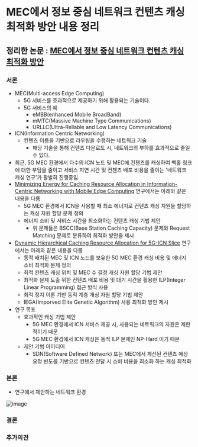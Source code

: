 # MEC에서 정보 중심 네트워크 컨텐츠 캐싱 최적화 방안 내용 정리
## 정리한 논문 : [MEC에서 정보 중심 네트워크 컨텐츠 캐싱 최적화 방안](https://www.dbpia.co.kr/journal/articleDetail?nodeId=NODE11022693)
### 서론
- MEC(Multi-access Edge Computing)
    - 5G 서비스를 효과적으로 제공하기 위해 활용되는 기술이다.
    - 5G 서비스의 예
        - eMBB(enhanced Mobile BroadBand)
        - mMTC(Massive Machine Type Communications)
        - URLLC(Ultra-Reliable and Low Latency Communications)
- ICN(Information Centric Networking)
    - 컨텐츠 이름을 기반으로 라우팅을 수행하는 네트워크 기술
        - 해당 기술을 통해 컨텐츠 다운로드 시, 네트워크의 부하를 효과적으로 줄일 수 있다.
- 최근, 5G MEC 환경에서 다수의 ICN 노드 및 MEC에 컨첸츠를 캐싱하여 백홀 링크에 대한 부담을 줄이고 서비스 지연 시간 및 컨첸츠 배포 비용을 줄이는 '네트워크 캐싱 연구'가 활발히 진행중임.
- [Minimizing Energy for Caching Resource Allocation in Information-Centric Networking with Mobile Edge Computing](https://ieeexplore.ieee.org/document/8890386) 연구에서는 아래와 같은 내용을 다룸
    - 5G MEC 환경에서 ICN을 사용할 때 최소 에너지로 컨텐츠 캐싱 자원들 할당하는 캐싱 자원 할당 문제 정의
    - 에너지 소비 및 서비스 시간을 최소화하는 컨텐츠 캐싱 기법 제안
        - 위 문제들은 BSCC(Base Station Caching Capacity) 문제와 Request Matching 문제로 분류하여 최적화 방안을 제시
- [Dynamic Hierarchical Caching Resource Allocation for 5G-ICN Slice](https://ieeexplore.ieee.org/document/9552913) 연구에서는 아래와 같은 내용을 다룸
    - 동적 배치된 MEC 및 ICN 노드를 보유한 5G MEC 환경 캐싱 비용 및 에너지 소비 최적화 문제 정의
    - 최적 컨텐츠 캐싱 위치 및 MEC 수 결정 캐싱 자원 할당 기법 제안
    - 최적화 문제 도출 위한 컨텐츠 배포 비용 및 대기 시간을 활용한 ILP(Integer Linear Programming) 접근 방식 사용
    - 최적 정지 이론 기반 동적 계층 개싱 자원 할당 기법 제안
    - IEGA(Imporved Elite Genetic Algorithm) 사용 최적화 방안 제시
- 연구 목표
    - 효과적인 캐싱 기법 제안
        - 5G MEC 환경에서 ICN 서비스 제공 시, 사용되는 네트워크의 자원은 제한적이기 때문
        - 5G MEC 환경에서 ICN 캐싱은 동적 ILP 문제인 NP-Hard 이기 때문
    - 제안 기법 아이디어
        - SDN(Software Defined Network) 또는 MEC에서 계산된 컨텐츠 예상 요청 빈도를 기반으로 컨텐츠 전달 시 소비 비용을 최소화 하는 캐싱 최적화
### 본론
- 연구에서 제안하는 네트워크 환경


![image](https://github.com/WoogiBoogi1129/ICN-NDN-Study/assets/110087545/e13d9646-82b3-4ae4-b578-665e067e9a15)
### 결론
### 추가의견